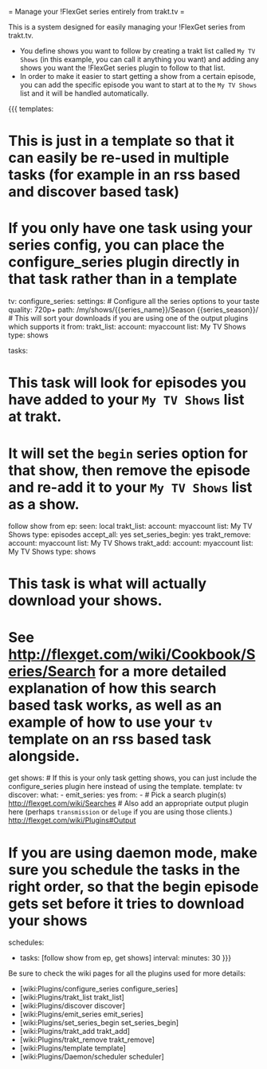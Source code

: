 = Manage your !FlexGet series entirely from trakt.tv =

This is a system designed for easily managing your !FlexGet series from trakt.tv.

- You define shows you want to follow by creating a trakt list called `My TV Shows` (in this example, you can call it anything you want) and adding any shows you want the !FlexGet series plugin to follow to that list.
- In order to make it easier to start getting a show from a certain episode, you can add the specific episode you want to start at to the `My TV Shows` list and it will be handled automatically.

{{{
templates:
  # This is just in a template so that it can easily be re-used in multiple tasks (for example in an rss based and discover based task)
  # If you only have one task using your series config, you can place the configure_series plugin directly in that task rather than in a template
  tv:
    configure_series:
      settings:
        # Configure all the series options to your taste
        quality: 720p+
        path: /my/shows/{{series_name}}/Season {{series_season}}/  # This will sort your downloads if you are using one of the output plugins which supports it
      from:
        trakt_list:
          account: myaccount
          list: My TV Shows
          type: shows
  
tasks:
  # This task will look for episodes you have added to your `My TV Shows` list at trakt.
  # It will set the `begin` series option for that show, then remove the episode and re-add it to your `My TV Shows` list as a show.
  follow show from ep:
    seen: local
    trakt_list:
      account: myaccount
      list: My TV Shows
      type: episodes
    accept_all: yes
    set_series_begin: yes
    trakt_remove:
      account: myaccount
      list: My TV Shows
    trakt_add:
      account: myaccount
      list: My TV Shows
      type: shows

  # This task is what will actually download your shows.
  # See http://flexget.com/wiki/Cookbook/Series/Search for a more detailed explanation of how this search based task works, as well as an example of how to use your `tv` template on an rss based task alongside.
  get shows:
    # If this is your only task getting shows, you can just include the configure_series plugin here instead of using the template.
    template: tv
    discover:
      what:
        - emit_series: yes
      from:
        - # Pick a search plugin(s) http://flexget.com/wiki/Searches
    # Also add an appropriate output plugin here (perhaps `transmission` or `deluge` if you are using those clients.) http://flexget.com/wiki/Plugins#Output

# If you are using daemon mode, make sure you schedule the tasks in the right order, so that the begin episode gets set before it tries to download your shows
schedules:
  - tasks: [follow show from ep, get shows]
    interval:
      minutes: 30
}}}

Be sure to check the wiki pages for all the plugins used for more details:
- [wiki:Plugins/configure_series configure_series]
- [wiki:Plugins/trakt_list trakt_list]
- [wiki:Plugins/discover discover]
- [wiki:Plugins/emit_series emit_series]
- [wiki:Plugins/set_series_begin set_series_begin]
- [wiki:Plugins/trakt_add trakt_add]
- [wiki:Plugins/trakt_remove trakt_remove]
- [wiki:Plugins/template template]
- [wiki:Plugins/Daemon/scheduler scheduler]